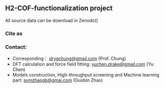 ## H2-COF-functionalization project
All source data can be download in Zenodo()
### Cite as


### Contact:
- Corresponding： drygchung@gmail.com (Prof. Chung)
- DFT calculation and force field fitting: yuchen.drake@gmail.com (Yu Chen)
- Models construction, High-throughput screening and Machine learning part: sxmzhaogb@gmai.com (Guobin Zhao)
